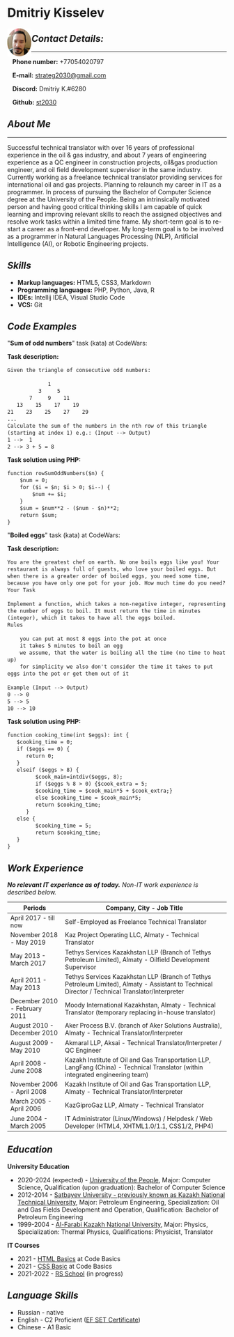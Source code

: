 # **Dmitriy Kisselev**
<p><img src="images/DVK.png" alt="Dmitriy Kisselev, Junior Programmer" title="Dmitriy Kisselev" height="11%" width="11%" align="left"></p>

## ***Contact Details:***
---
&nbsp;&nbsp;&nbsp;**Phone number:** +77054020797

&nbsp;&nbsp;&nbsp;**E-mail:** strateg2030@gmail.com

&nbsp;&nbsp;&nbsp;**Discord:** Dmitriy K.#6280

&nbsp;&nbsp;&nbsp;**Github:** [st2030](https://github.com/st2030/)

## ***About Me***
---
Successful technical translator with over 16 years of professional experience in the oil & gas industry, and about 7 years of engineering experience as a QC engineer in construction projects, oil&gas production engineer, and oil field development supervisor in the same industry. Currently working as a freelance technical translator providing services for international oil and gas projects. Planning to relaunch my career in IT as a programmer. In process of pursuing the Bachelor of Computer Science degree at the University of the People. Being an intrinsically motivated person and having good critical thinking skills I am capable of quick learning and improving relevant skills to reach the assigned objectives and resolve work tasks within a limited time frame. My short-term goal is to re-start a career as a front-end developer. My long-term goal is to be involved as a programmer in Natural Languages Processing (NLP), Artificial Intelligence (AI), or Robotic Engineering projects.

## ***Skills***

- **Markup languages:** HTML5, CSS3, Markdown
- **Programming languages:** PHP, Python, Java, R
- **IDEs:** Intellij IDEA, Visual Studio Code
- **VCS:** Git

## ***Code Examples***
"**Sum of odd numbers**" task (kata) at CodeWars:

**Task description:**
```
Given the triangle of consecutive odd numbers:

             1
          3     5
       7     9    11
   13    15    17    19
21    23    25    27    29
...
Calculate the sum of the numbers in the nth row of this triangle (starting at index 1) e.g.: (Input --> Output)
1 -->  1
2 --> 3 + 5 = 8
```

**Task solution using PHP:**
```
function rowSumOddNumbers($n) {
    $num = 0;
    for ($i = $n; $i > 0; $i--) {
        $num += $i;
    }
    $sum = $num**2 - ($num - $n)**2;
    return $sum;
}
```

"**Boiled eggs**" task (kata) at CodeWars:

**Task description:** 
```
You are the greatest chef on earth. No one boils eggs like you! Your restaurant is always full of guests, who love your boiled eggs. But when there is a greater order of boiled eggs, you need some time, because you have only one pot for your job. How much time do you need?
Your Task

Implement a function, which takes a non-negative integer, representing the number of eggs to boil. It must return the time in minutes (integer), which it takes to have all the eggs boiled.
Rules

    you can put at most 8 eggs into the pot at once
    it takes 5 minutes to boil an egg
    we assume, that the water is boiling all the time (no time to heat up)
    for simplicity we also don't consider the time it takes to put eggs into the pot or get them out of it

Example (Input --> Output)
0 --> 0
5 --> 5
10 --> 10
```
**Task solution using PHP:**
```
function cooking_time(int $eggs): int {
   $cooking_time = 0;
   if ($eggs == 0) {
      return 0;
   }
   elseif ($eggs > 8) {
         $cook_main=intdiv($eggs, 8);
         if ($eggs % 8 > 0) {$cook_extra = 5;
         $cooking_time = $cook_main*5 + $cook_extra;}
         else $cooking_time = $cook_main*5;
         return $cooking_time;
      }
   else {
         $cooking_time = 5;
         return $cooking_time;
   }
}
```

## ***Work Experience***
***No relevant  IT experience as of today.** Non-IT work experience is described below.*

| Periods  | Company, City - Job Title |
|--------|--------------------|
| April 2017 - till now  | Self-Employed as Freelance Technical Translator |
| November 2018 - May 2019 | Kaz Project Operating LLC, Almaty - Technical Translator  |
| May 2013 - March 2017 | Tethys Services Kazakhstan LLP (Branch of Tethys Petroleum Limited), Almaty - Oilfield Development Supervisor |
| April 2011 - May 2013 | Tethys Services Kazakhstan LLP (Branch of Tethys Petroleum Limited), Almaty - Assistant to Technical Director / Technical Translator/Interpreter |
| December 2010 - February 2011 | Moody International Kazakhstan, Almaty - Technical Translator (temporary replacing in-house translator) |
| August 2010 - December 2010 | Aker Process B.V. (branch of Aker Solutions Australia), Almaty - Technical Translator/Interpreter |
| August 2009 - May 2010 | Akmaral LLP, Aksai - Technical Translator/Interpreter / QC Engineer |
| April 2008 - June 2008 | Kazakh Institute of Oil and Gas Transportation LLP, LangFang (China) - Technical Translator (within integrated engineering team) |
| November 2006 - April 2008  |  Kazakh Institute of Oil and Gas Transportation LLP, Almaty - Technical Translator/Interpreter |
| March 2005 - April 2006 | KazGiproGaz LLP, Almaty - Technical Translator |
| June 2004 - March 2005 | IT Administrator (Linux/Windows) / Helpdesk / Web Developer (HTML4, XHTML1.0/1.1, CSS1/2, PHP4) |

## ***Education***

**University Education**
- 2020-2024 (expected) - [University of the People](https://www.uopeople.edu/), Major: Computer Science, Qualification (upon graduation): Bachelor of Computer Science
- 2012-2014 - [Satbayev University - previously known as Kazakh National Technical University](https://satbayev.university/en), Major: Petroleum Engineering, Specialization: Oil and Gas Fields Development and Operation, Qualification: Bachelor of Petroleum Engineering
- 1999-2004 - [Al-Farabi Kazakh National University](https://www.kaznu.kz/en), Major: Physics, Specialization: Thermal Physics, Qualifications: Physicist, Translator

**IT Courses**
- 2021 - [HTML Basics](https://ru.code-basics.com/languages/html) at Code Basics
- 2021 - [CSS Basic](https://ru.code-basics.com/languages/css) at Code Basics
- 2021-2022 - [RS School](https://rs.school/) (in progress)

## ***Language Skills***

- Russian - native
- English - C2 Proficient ([EF SET Certificate](https://www.efset.org/cert/VK8fXV))
- Chinese - A1 Basic